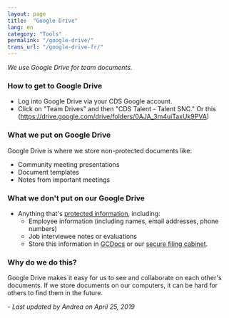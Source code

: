 ```yaml
---
layout: page
title:  "Google Drive"
lang: en
category: "Tools"
permalink: "/google-drive/"
trans_url: "/google-drive-fr/"
---
```


*We use Google Drive for team documents.*

### How to get to Google Drive
- Log into Google Drive via your CDS Google account.
- Click on "Team Drives" and then "CDS Talent - Talent SNC." Or this (https://drive.google.com/drive/folders/0AJA_3m4uiTaxUk9PVA)

### What we put on Google Drive
Google Drive is where we store non-protected documents like:
- Community meeting presentations
- Document templates
- Notes from important meetings

### What we don't put on our Google Drive
- Anything that's [protected information]({{site.baseurl}}/privacy), including:
    - Employee information (including names, email addresses, phone numbers)
    - Job interviewee notes or evaluations
    - Store this information in [GCDocs]({{site.baseurl}}/gc-docs) or our [secure filing cabinet]({{site.baseurl}}/secure-filing). 

### Why do we do this?
Google Drive makes it easy for us to see and collaborate on each other's documents. If we store documents on our computers, it can be hard for others to find them in the future.

_- Last updated by Andrea on April 25, 2019_
